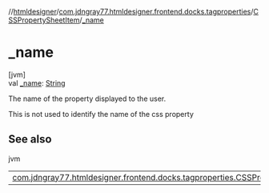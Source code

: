 //[htmldesigner](../../../index.md)/[com.jdngray77.htmldesigner.frontend.docks.tagproperties](../index.md)/[CSSPropertySheetItem](index.md)/[_name](_name.md)

# _name

[jvm]\
val [_name](_name.md): [String](https://kotlinlang.org/api/latest/jvm/stdlib/kotlin/-string/index.html)

The name of the property displayed to the user.

This is not used to identify the name of the css property

## See also

jvm

| | |
|---|---|
| [com.jdngray77.htmldesigner.frontend.docks.tagproperties.CSSPropertySheetItem](property.md) |  |

